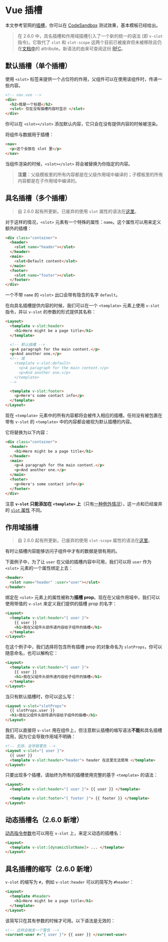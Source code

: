 # Vue 插槽

本文参考官网的[插槽](https://vuejs.org/v2/guide/components-slots.html)，你可以在 [CodeSandbox](https://codesandbox.io/s/competent-black-vdp1l?file=/src/components/Home.vue) 测试效果，基本模板已经给出。

> 在 2.6.0 中，具名插槽和作用域插槽引入了一个新的统一的语法 (即 `v-slot` 指令)。它取代了 `slot` 和 `slot-scope` 这两个目前已被废弃但未被移除且仍在[文档中](https://cn.vuejs.org/v2/guide/components-slots.html#%E5%BA%9F%E5%BC%83%E4%BA%86%E7%9A%84%E8%AF%AD%E6%B3%95)的 attribute。新语法的由来可查阅这份 [RFC](https://github.com/vuejs/rfcs/blob/master/active-rfcs/0001-new-slot-syntax.md)。

## 默认插槽（单个插槽）

使用 `<slot>` 标签来提供一个占位符的作用，父组件可以在使用该组件时，传递一些内容。

```html
<!-- nav.vue -->
<div>
  <h2>我是一个标题</h2>
  <slot> 仅在没有插槽内容时显示 </slot>
</div>
```

你可以在 `<slot></slot>` 添加默认内容，它只会在没有提供内容的时候被渲染。

将组件与数据用于插槽：

```html
<nav>
  <p>这个会放在 slot 里</p>
</nav>
```

当组件渲染的时候，`<slot></slot>` 将会被替换为你指定的内容。

> **注意**：父级模板里的所有内容都是在父级作用域中编译的；子模板里的所有内容都是在子作用域中编译的。

## 具名插槽（多个插槽）

> 自 2.6.0 起有所更新。已废弃的使用 `slot` 属性的语法在[这里](https://cn.vuejs.org/v2/guide/components-slots.html#%E5%BA%9F%E5%BC%83%E4%BA%86%E7%9A%84%E8%AF%AD%E6%B3%95)。

对于这样的情况，`<slot>` 元素有一个特殊的属性：`name`。这个属性可以用来定义额外的插槽：

```html
<div class="container">
  <header>
    <slot name="header"></slot>
  </header>
  <main>
    <slot>Default content</slot>
  </main>
  <footer>
    <slot name="footer"></slot>
  </footer>
</div>
```

一个不带 `name` 的 `<slot>` 出口会带有隐含的名字 `default`。

在向具名插槽提供内容的时候，我们可以在一个 `<template>` 元素上使用 `v-slot` 指令，并以 `v-slot` 的参数的形式提供其名称：

```html
<Layout>
  <template v-slot:header>
    <h1>Here might be a page title</h1>
  </template>

  <!-- 默认插槽 -->
  <p>A paragraph for the main content.</p>
  <p>And another one.</p>
  <!-- 或
    <template v-slot:default>
      <p>A paragraph for the main content.</p>
      <p>And another one.</p>
    </template>
  -->

  <template v-slot:footer>
    <p>Here's some contact info</p>
  </template>
</Layout>
```

现在 `<template>` 元素中的所有内容都将会被传入相应的插槽。任何没有被包裹在带有 `v-slot` 的 `<template>` 中的内容都会被视为默认插槽的内容。

它将替换为以下内容：

```html
<div class="container">
  <header>
    <h1>Here might be a page title</h1>
  </header>
  <main>
    <p>A paragraph for the main content.</p>
    <p>And another one.</p>
  </main>
  <footer>
    <p>Here's some contact info</p>
  </footer>
</div>
```

注意 **`v-slot` 只能添加在 `<template>` 上**（只有[一种例外情况](https://cn.vuejs.org/v2/guide/components-slots.html#%E7%8B%AC%E5%8D%A0%E9%BB%98%E8%AE%A4%E6%8F%92%E6%A7%BD%E7%9A%84%E7%BC%A9%E5%86%99%E8%AF%AD%E6%B3%95)），这一点和已经废弃的 [`slot` 属性](https://cn.vuejs.org/v2/guide/components-slots.html#%E5%BA%9F%E5%BC%83%E4%BA%86%E7%9A%84%E8%AF%AD%E6%B3%95) 不同。

## 作用域插槽

> 自 2.6.0 起有所更新。已废弃的使用 `slot-scope` 属性的语法在[这里](https://cn.vuejs.org/v2/guide/components-slots.html#%E5%BA%9F%E5%BC%83%E4%BA%86%E7%9A%84%E8%AF%AD%E6%B3%95)。

有时让插槽内容能够访问子组件中才有的数据是很有用的。

下面例子中，为了让 `user` 在父级的插槽内容中可用，我们可以将 `user` 作为 `<slot>` 元素的一个属性绑定上去：

```html
<header>
  <slot name="header" :user="user"></slot>
</header>
```

绑定在 `<slot>` 元素上的属性被称为**插槽 prop**。现在在父级作用域中，我们可以使用带值的 `v-slot` 来定义我们提供的插槽 prop 的名字：

```html
<Layout>
  <template v-slot:header="{ user }">
    {{ user }}
    <h1>我在父组件头部传递内容给子组件的插槽</h1>
  </template>
</Layout>
```

在这个例子中，我们选择将包含所有插槽 prop 的对象命名为 `slotProps`，你可以随意命名，也可以解构它：

```html
<Layout>
  <template v-slot:header="{ user }">
    {{ user }}
    <h1>我在父组件头部传递内容给子组件的插槽</h1>
  </template>
</Layout>
```

当只有默认插槽时，你可以这么写：

```html
<Layout v-slot="slotProps">
  {{ slotProps.user }}
  <h1>我在父组件头部传递内容给子组件的插槽</h1>
</Layout>
```

我们可以直接将 `v-slot` 用在组件上，但注意默认插槽的缩写语法**不能**和具名插槽混用，因为它会导致作用域不明确：

```html
<!-- 无效，会导致警告 -->
<Layout v-slot="{ user }">
  {{ user }}
  <template v-slot:header="header"> header 在这里无法使用 </template>
</Layout>
```

只要出现多个插槽，请始终为所有的插槽使用完整的基于 `<template>` 的语法：

```html
<Layout>
  <template v-slot:header="{ user }"> {{ user }} </template>

  <template v-slot:footer="{ footer }"> {{ footer }} </template>
</Layout>
```

## 动态插槽名（2.6.0 新增）

[动态指令参数](https://cn.vuejs.org/v2/guide/syntax.html#%E5%8A%A8%E6%80%81%E5%8F%82%E6%95%B0)也可以用在 `v-slot` 上，来定义动态的插槽名：

```html
<Layout>
  <template v-slot:[dynamicSlotName]> ... </template>
</Layout>
```

## 具名插槽的缩写（2.6.0 新增）

`v-slot` 的缩写为 `#`，例如 `v-slot:header` 可以的简写为 `#header`：

```html
<Layout>
  <template #header>
    <h1>Here might be a page title</h1>
  </template>
</Layout>
```

该简写只在其有参数的时候才可用。以下语法是无效的：

```html
<!-- 这样会触发一个警告 -->
<current-user #="{ user }"> {{ user }} </current-user>
```
